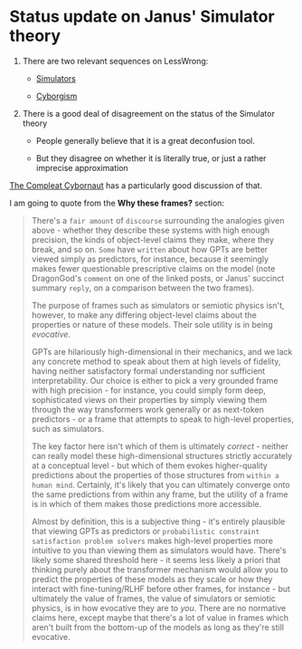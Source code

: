 # Status update on Janus' Simulator theory

1. There are two relevant sequences on LessWrong:

     * [Simulators](https://www.lesswrong.com/s/N7nDePaNabJdnbXeE)
  
     * [Cyborgism](https://www.lesswrong.com/s/f2YA4eGskeztcJsqT)
  
2. There is a good deal of disagreement on the status of the Simulator theory

     * People generally believe that it is a great deconfusion tool.
  
     * But they disagree on whether it is literally true, or just a rather imprecise approximation
  
[The Compleat Cybornaut](https://www.lesswrong.com/posts/iFBdEqEogtXcjCPBB/the-compleat-cybornaut) has a particularly good discussion of that.

I am going to quote from the **Why these frames?** section:

> There's a `fair amount` of `discourse` surrounding the analogies given above - whether they describe these systems with high enough precision, the kinds of object-level claims they make, where they break, and so on. `Some` have `written` about how GPTs are better viewed simply as predictors, for instance, because it seemingly makes fewer questionable prescriptive claims on the model (note DragonGod's `comment` on one of the linked posts, or Janus' succinct summary `reply`, on a comparison between the two frames).
>
> The purpose of frames such as simulators or semiotic physics isn't, however, to make any differing object-level claims about the properties or nature of these models. Their sole utility is in being _evocative_.
> 
> GPTs are hilariously high-dimensional in their mechanics, and we lack any concrete method to speak about them at high levels of fidelity, having neither satisfactory formal understanding nor sufficient interpretability. Our choice is either to pick a very grounded frame with high precision - for instance, you could simply form deep, sophisticated views on their properties by simply viewing them through the way transformers work generally or as next-token predictors - or a frame that attempts to speak to high-level properties, such as simulators.
>
> The key factor here isn't which of them is ultimately _correct_ - neither can really model these high-dimensional structures strictly accurately at a conceptual level - but which of them evokes higher-quality predictions about the properties of those structures from `within a human mind`. Certainly, it's likely that you can ultimately converge onto the same predictions from within any frame, but the utility of a frame is in which of them makes those predictions more accessible.
>
> Almost by definition, this is a subjective thing - it's entirely plausible that viewing GPTs as predictors or `probabilistic constraint satisfaction problem solvers` makes high-level properties more intuitive to you than viewing them as simulators would have. There's likely some shared threshold here - it seems less likely a priori that thinking purely about the transformer mechanism would allow you to predict the properties of these models as they scale or how they interact with fine-tuning/RLHF before other frames, for instance - but ultimately the value of frames, the value of simulators or semiotic physics, is in how evocative they are to _you_. There are no normative claims here, except maybe that there's a lot of value in frames which aren't built from the bottom-up of the models as long as they're still evocative.
  
